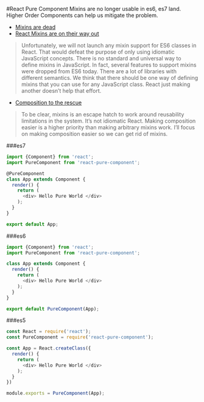 #React Pure Component
Mixins are no longer usable in es6, es7 land. Higher Order Components can help us mitigate the problem.

- [Mixins are dead]( https://medium.com/@dan_abramov/mixins-are-dead-long-live-higher-order-components-94a0d2f9e750)
- [React Mixins are on their way out](https://facebook.github.io/react/blog/2015/01/27/react-v0.13.0-beta-1.html#mixins)

> Unfortunately, we will not launch any mixin support for ES6 classes in React. That would defeat the purpose of only using idiomatic JavaScript concepts.
> There is no standard and universal way to define mixins in JavaScript. In fact, several features to support mixins were dropped from ES6 today. There are a lot of libraries with different semantics. We think that there should be one way of defining mixins that you can use for any JavaScript class. React just making another doesn’t help that effort.

- [Composition to the rescue](https://github.com/facebook/react/issues/1380#issue-31121026)

> To be clear, mixins is an escape hatch to work around reusability limitations in the system. It’s not idiomatic React. Making composition easier is a higher priority than making arbitrary mixins work. I’ll focus on making composition easier so we can get rid of mixins.

###es7
```js
import {Component} from 'react';
import PureComponent from 'react-pure-component';

@PureComponent
class App extends Component {
  render() {
    return (
      <div> Hello Pure World </div>
    );
  }
}

export default App;
```

###es6
```js
import {Component} from 'react';
import PureComponent from 'react-pure-component';

class App extends Component {
  render() {
    return (
      <div> Hello Pure World </div>
    );
  }
}

export default PureComponent(App);
```

###es5
```js
const React = require('react');
const PureComponent = require('react-pure-component');

const App = React.createClass({
  render() {
    return (
      <div> Hello Pure World </div>
    );
  }
})

module.exports = PureComponent(App);
```
